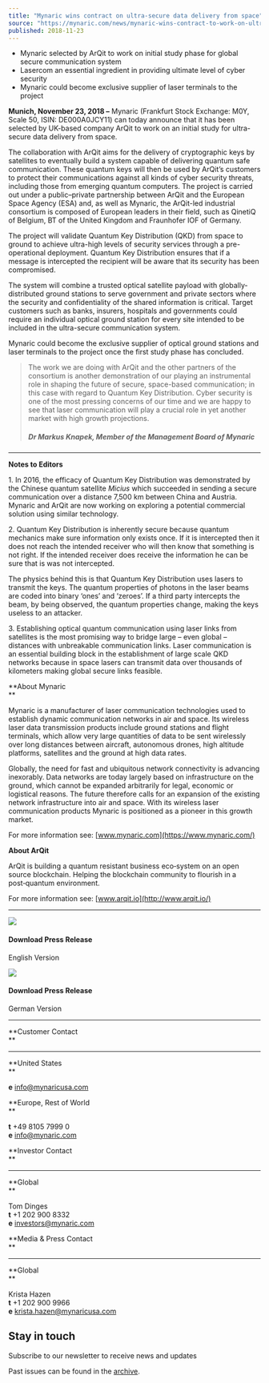 ```yaml
---
title: "Mynaric wins contract on ultra-secure data delivery from space"
source: "https://mynaric.com/news/mynaric-wins-contract-to-work-on-ultra-secure-data-delivery-from-space/"
published: 2018-11-23
---
```

- Mynaric selected by ArQit to work on initial study phase for global secure communication system
- Lasercom an essential ingredient in providing ultimate level of cyber security
- Mynaric could become exclusive supplier of laser terminals to the project

**Munich, November 23, 2018 –** Mynaric (Frankfurt Stock Exchange: M0Y, Scale 50, ISIN: DE000A0JCY11) can today announce that it has been selected by UK-based company ArQit to work on an initial study for ultra-secure data delivery from space.

The collaboration with ArQit aims for the delivery of cryptographic keys by satellites to eventually build a system capable of delivering quantum safe communication. These quantum keys will then be used by ArQit’s customers to protect their communications against all kinds of cyber security threats, including those from emerging quantum computers. The project is carried out under a public–private partnership between ArQit and the European Space Agency (ESA) and, as well as Mynaric, the ArQit-led industrial consortium is composed of European leaders in their field, such as QinetiQ of Belgium, BT of the United Kingdom and Fraunhofer IOF of Germany.

The project will validate Quantum Key Distribution (QKD) from space to ground to achieve ultra-high levels of security services through a pre-operational deployment. Quantum Key Distribution ensures that if a message is intercepted the recipient will be aware that its security has been compromised.

The system will combine a trusted optical satellite payload with globally-distributed ground stations to serve government and private sectors where the security and confidentiality of the shared information is critical. Target customers such as banks, insurers, hospitals and governments could require an individual optical ground station for every site intended to be included in the ultra-secure communication system.

Mynaric could become the exclusive supplier of optical ground stations and laser terminals to the project once the first study phase has concluded.

> The work we are doing with ArQit and the other partners of the consortium is another demonstration of our playing an instrumental role in shaping the future of secure, space-based communication; in this case with regard to Quantum Key Distribution. Cyber security is one of the most pressing concerns of our time and we are happy to see that laser communication will play a crucial role in yet another market with high growth projections.
> 
> ##### Dr Markus Knapek, Member of the Management Board of Mynaric

---

**Notes to Editors**

1\. In 2016, the efficacy of Quantum Key Distribution was demonstrated by the Chinese quantum satellite *Micius* which succeeded in sending a secure communication over a distance 7,500 km between China and Austria. Mynaric and ArQit are now working on exploring a potential commercial solution using similar technology.

2\. Quantum Key Distribution is inherently secure because quantum mechanics make sure information only exists once. If it is intercepted then it does not reach the intended receiver who will then know that something is not right. If the intended receiver does receive the information he can be sure that is was not intercepted.

The physics behind this is that Quantum Key Distribution uses lasers to transmit the keys. The quantum properties of photons in the laser beams are coded into binary ‘ones’ and ‘zeroes’. If a third party intercepts the beam, by being observed, the quantum properties change, making the keys useless to an attacker.

3\. Establishing optical quantum communication using laser links from satellites is the most promising way to bridge large – even global – distances with unbreakable communication links. Laser communication is an essential building block in the establishment of large scale QKD networks because in space lasers can transmit data over thousands of kilometers making global secure links feasible.

**About Mynaric  
**

Mynaric is a manufacturer of laser communication technologies used to establish dynamic communication networks in air and space. Its wireless laser data transmission products include ground stations and flight terminals, which allow very large quantities of data to be sent wirelessly over long distances between aircraft, autonomous drones, high altitude platforms, satellites and the ground at high data rates.

Globally, the need for fast and ubiquitous network connectivity is advancing inexorably. Data networks are today largely based on infrastructure on the ground, which cannot be expanded arbitrarily for legal, economic or logistical reasons. The future therefore calls for an expansion of the existing network infrastructure into air and space. With its wireless laser communication products Mynaric is positioned as a pioneer in this growth market.

For more information see: [www.mynaric.com](https://www.mynaric.com/)

**About ArQit**

ArQit is building a quantum resistant business eco‑system on an open source blockchain. Helping the blockchain community to flourish in a post‑quantum environment.

For more information see: [www.arqit.io](http://www.arqit.io/)

---

[![](https://mynaric.com/wp-content/uploads/2018/01/pdf-icon.svg)](https://mynaric.com/wp-content/uploads/2018/11/20181123_Mynaric_ArQit_Ultra_Secure_Data_Delivery_ENG_final.pdf)

#### Download Press Release

English Version

[![](https://mynaric.com/wp-content/uploads/2018/01/pdf-icon.svg)](https://mynaric.com/wp-content/uploads/2018/11/20181123_Mynaric_ArQit_Ultra_Secure_Data_Delivery_final_DE.pdf)

#### Download Press Release

German Version

---

**Customer Contact  
**

---

**United States  
**

**e** [info@mynaricusa.com](https://mynaric.com/news/mynaric-wins-contract-to-work-on-ultra-secure-data-delivery-from-space/)

**Europe, Rest of World  
**

**t** +49 8105 7999 0  
**e** [info@mynaric.com](https://mynaric.com/news/mynaric-wins-contract-to-work-on-ultra-secure-data-delivery-from-space/)

**Investor Contact  
**

---

**Global  
**

Tom Dinges  
**t** +1 202 900 8332  
**e** [investors@mynaric.com](https://mynaric.com/news/mynaric-wins-contract-to-work-on-ultra-secure-data-delivery-from-space/)

**Media & Press Contact  
**

---

**Global  
**

Krista Hazen  
**t** +1 202 900 9966  
**e** [krista.hazen@mynaricusa.com](https://mynaric.com/news/mynaric-wins-contract-to-work-on-ultra-secure-data-delivery-from-space/)

## Stay in touch

Subscribe to our newsletter to receive news and updates

Past issues can be found in the [archive](https://us17.campaign-archive.com/home/?u=7b919ac48d490499a79acff9f&id=aaebe0d6df).